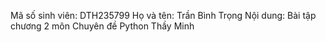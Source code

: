 Mã số sinh viên: DTH235799
Họ và tên: Trần Bình Trọng
Nội dung: Bài tập chương 2 môn Chuyên đề Python Thầy Minh
